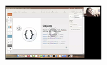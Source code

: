 [<img src="./img/class1.png" alt="Skylab" width="300px">](https://drive.google.com/file/d/1BGgsEqVLbr7hLjD8lf-mRfRVjr3LrLDG/view?usp=sharing)

